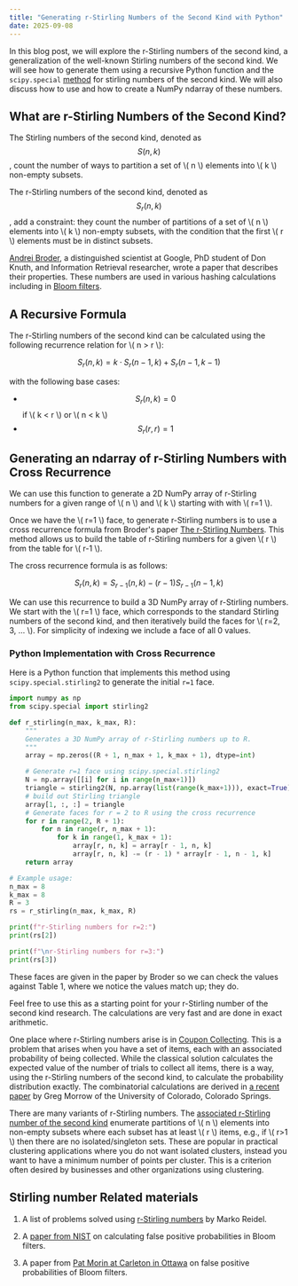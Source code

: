 ```yaml
---
title: "Generating r-Stirling Numbers of the Second Kind with Python"
date: 2025-09-08
---
```


In this blog post, we will explore the r-Stirling numbers of the second kind, a generalization of the well-known Stirling numbers of the second kind. We will see how to generate them using a recursive Python function and the `scipy.special` [method](https://docs.scipy.org/doc/scipy/reference/special.html) for stirling numbers of the second kind. We will also discuss how to use and how to create a NumPy ndarray of these numbers.

## What are r-Stirling Numbers of the Second Kind?

The Stirling numbers of the second kind, denoted as $$ S(n,k) $$, count the number of ways to partition a set of \\( n \\) elements into \\( k \\) non-empty subsets.

The r-Stirling numbers of the second kind, denoted as $$ S_r(n,k) $$, add a constraint: they count the number of partitions of a set of \\( n \\) elements into \\( k \\) non-empty subsets, with the condition that the first \\( r \\) elements must be in distinct subsets.

[Andrei Broder](https://en.wikipedia.org/wiki/Andrei_Broder), a distinguished scientist at Google, PhD student of Don Knuth, and Information Retrieval researcher, wrote a paper that describes their properties. These numbers are used in various hashing calculations including in [Bloom filters](https://en.wikipedia.org/wiki/Bloom_filter).

## A Recursive Formula

The r-Stirling numbers of the second kind can be calculated using the following recurrence relation for \\( n > r \\):

$$ S_r(n, k) = k \cdot S_r(n-1, k) + S_r(n-1, k-1) $$

with the following base cases:
- $$ S_r(n, k) = 0 $$ if \\( k < r \\) or \\( n < k \\)
- $$ S_r(r, r) = 1 $$

## Generating an ndarray of r-Stirling Numbers with Cross Recurrence

We can use this function to generate a 2D NumPy array of r-Stirling numbers for a given range of \\( n \\) and \\( k \\) starting with with \\( r=1 \\).

Once we have the \\( r=1 \\) face, to generate r-Stirling numbers is to use a cross recurrence formula from Broder's paper [The r-Stirling Numbers](http://infolab.stanford.edu/pub/cstr/reports/cs/tr/82/949/CS-TR-82-949.pdf). This method allows us to build the table of r-Stirling numbers for a given \\( r \\) from the table for \\( r-1 \\).

The cross recurrence formula is as follows:

$$ S_r(n,k) = S_{r-1}(n, k) - (r - 1) S_{r-1}(n-1, k) $$

We can use this recurrence to build a 3D NumPy array of r-Stirling numbers. We start with the \\( r=1 \\) face, which corresponds to the standard Stirling numbers of the second kind, and then iteratively build the faces for \\( r=2, 3, ... \\). For simplicity of indexing we include a face of all 0 values.

### Python Implementation with Cross Recurrence

Here is a Python function that implements this method using `scipy.special.stirling2` to generate the initial `r=1` face.

```python
import numpy as np
from scipy.special import stirling2

def r_stirling(n_max, k_max, R):
    """
    Generates a 3D NumPy array of r-Stirling numbers up to R.
    """
    array = np.zeros((R + 1, n_max + 1, k_max + 1), dtype=int)

    # Generate r=1 face using scipy.special.stirling2
    N = np.array([[i] for i in range(n_max+1)])
    triangle = stirling2(N, np.array(list(range(k_max+1))), exact=True)
    # build out Stirling triangle
    array[1, :, :] = triangle
    # Generate faces for r = 2 to R using the cross recurrence
    for r in range(2, R + 1):
        for n in range(r, n_max + 1):
            for k in range(1, k_max + 1):
                array[r, n, k] = array[r - 1, n, k]
                array[r, n, k] -= (r - 1) * array[r - 1, n - 1, k]
    return array

# Example usage:
n_max = 8
k_max = 8
R = 3
rs = r_stirling(n_max, k_max, R)

print(f"r-Stirling numbers for r=2:")
print(rs[2])

print(f"\nr-Stirling numbers for r=3:")
print(rs[3])
```

These faces are given in the paper by Broder so we can check the values against Table 1, where we notice the values match up; they do.

Feel free to use this as a starting point for your r-Stirling number of the second kind research. The calculations are very fast and are done in exact arithmetic.

One place where r-Stirling numbers arise is in [Coupon Collecting](https://en.wikipedia.org/wiki/Coupon_collector%27s_problem). This is a problem that arises when you have a set of items, each with an associated probability of being collected.
While the classical solution calculates the expected value of the number of trials to collect all items, there is a way, using the r-Stirling numbers of the second kind, to calculate the probability distribution exactly. The combinatorial calculations are derived in [a recent paper](https://ajc.maths.uq.edu.au/pdf/78/ajc_v78_p376.pdf) by Greg Morrow of the University of Colorado, Colorado Springs.

There are many variants of r-Stirling numbers. The [associated r-Stirling number of the second kind](https://cdm.ucalgary.ca/article/view/68674/54579) enumerate partitions of \\( n \\) elements into non-empty subsets where each subset has at least \\( r \\) items, e.g., if \\( r>1 \\) then there are no isolated/singleton sets. These are popular in practical clustering applications where you do not want isolated clusters, instead you want to have a minimum number of points per cluster. This is a criterion often desired by businesses and other organizations using clustering.

## Stirling number Related materials

1. A list of problems solved using [r-Stirling numbers](https://pnp.mathematik.uni-stuttgart.de/iadm/Riedel/mse.html#coupstir) by Marko Reidel.

2. A [paper from NIST](https://tsapps.nist.gov/publication/get_pdf.cfm?pub_id=903775) on calculating false positive probabilities in Bloom filters.

3. A paper from [Pat Morin at Carleton in Ottawa](https://cglab.ca/~morin/publications/ds/bloom-submitted.pdf) on false positive probabilities of Bloom filters.